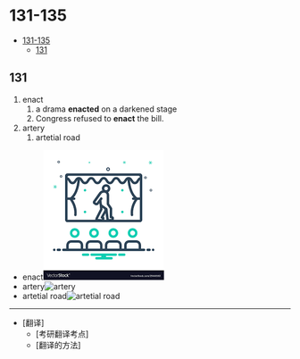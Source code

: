 # 131-135

- [131-135](#131-135)
  - [131](#131)

## 131

1. enact
   1. a drama **enacted** on a darkened stage
   2. Congress refused to **enact** the bill.
2. artery
   1. artetial road

- enact![enact](https://raw.githubusercontent.com/Logible/Image/main/note_image/20221005094901.png)
- artery![artery](https://cdn.mos.cms.futurecdn.net/cntqDrY3tkS4UJw7TotEog-1200-80.jpg)
- artetial road![artetial road](https://upload.wikimedia.org/wikipedia/commons/9/9e/PageMillRoad.png)

---

- [翻译]
  - [考研翻译考点]
  - [翻译的方法]
